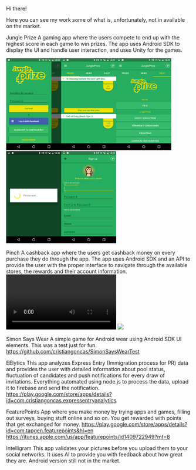 Hi there!

Here you can see my work some of what is, unfortunately, not in available on the market.

Jungle Prize
A gaming app where the users compete to end up with the highest score in each game to win prizes.
The app uses Android SDK to display the UI and handle user interaction, and uses Unity for the games.

<img src="/Screenshot_20160729-143228.png" title="screenshot 1" width="150" height="250" /><img src="/Screenshot_20160729-143232.png" title="screenshot 1" width="150" height="250" /><img src="/Screenshot_20160729-143244.png" title="screenshot 1" width="150" height="250" /><img src="/Screenshot_20160729-143255.png" title="screenshot 1" width="150" height="250" /><img src="/Screenshot_20160729-143332.png" title="screenshot 1" width="150" height="250" />

Pinch
A cashback app where the users get cashback money on every purchase they do through the app.
The app uses Android SDK and an API to provide the user with the proper interface to navigate through the available stores, the rewards and their account information.
![](pinch480.mov)
![](pinch480.gif)

Simon Says Wear
A simple game for Android wear using Android SDK UI elements. This was a test just for fun.
https://github.com/cristiangoncas/SimonSaysWearTest

EElytics
This app analyzes Express Entry (Immigration process for PR) data and provides the user with detailed information about pool status, fluctuation of candidates and push notifications for every draw of invitations.
Everything automated using node.js to process the data, upload it to firebase and send the notification.
https://play.google.com/store/apps/details?id=com.cristiangoncas.expressentryanalytics

FeaturePoints
App where you make money by trying apps and games, filling out surveys, buying stuff online and so on. You get rewarded with points that get exchanged for money.
https://play.google.com/store/apps/details?id=com.tapgen.featurepoints&hl=en
https://itunes.apple.com/us/app/featurepoints/id1409722949?mt=8

Intelligram
This app validates your pictures before you upload them to your social networks. It uses AI to provide you with feedback about how great they are.
Android version still not in the market.

